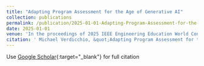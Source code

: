```yaml
---
title: "Adapting Program Assessment for the Age of Generative AI"
collection: publications
permalink: /publication/2025-01-01-Adapting-Program-Assessment-for-the-Age-of-Generative-AI
date: 2025-01-01
venue: 'In the proceedings of 2025 IEEE Engineering Education World Conference (EDUNINE)'
citation: ' Michael Verdicchio, &quot;Adapting Program Assessment for the Age of Generative AI.&quot; In the proceedings of 2025 IEEE Engineering Education World Conference (EDUNINE), 2025.'
---
```

Use [Google Scholar](https://scholar.google.com/scholar?q=Adapting+Program+Assessment+for+the+Age+of+Generative+AI){:target="_blank"} for full citation